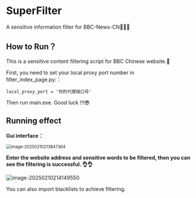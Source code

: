 # SuperFilter

A sensitive information filter for BBC-News-CN📌📌📌

## How to Run？

This is a sensitive content filtering script for BBC Chinese website.🎯

First, you need to set your local proxy port number in filter_index_page.py:：

```
local_proxy_port = '你的代理端口号'
```

Then run main.exe. Good luck !!!😎



## Running effect

**Gui interface：**

<img src="https://yubaibaio-1312967958.cos.ap-chongqing.myqcloud.com/images/20250210213854.png" alt="image-20250210213847364" style="zoom: 80%;" />

**Enter the website address and sensitive words to be filtered, then you can see the filtering is successful. 👌👌**

![image-20250210214149550](https://yubaibaio-1312967958.cos.ap-chongqing.myqcloud.com/images/20250210214149.png)

You can also import blacklists to achieve filtering.